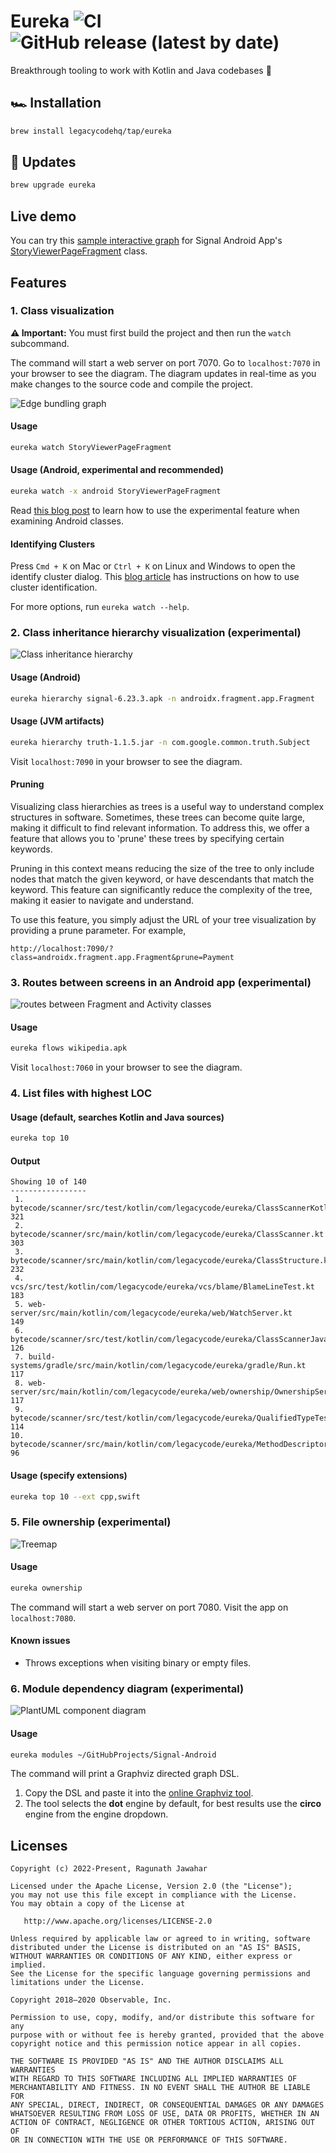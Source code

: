 # Eureka ![CI](https://github.com/legacycodehq/eureka/actions/workflows/build.yml/badge.svg) ![GitHub release (latest by date)](https://img.shields.io/github/v/release/legacycodehq/eureka)

Breakthrough tooling to work with Kotlin and Java codebases 🚀

## 🏎️ Installation

```bash
brew install legacycodehq/tap/eureka
```

## 🎉 Updates

```bash
brew upgrade eureka
```

## Live demo

You can try this [sample interactive graph](https://redgreenio.github.io/) for Signal Android
App's [StoryViewerPageFragment](https://github.com/signalapp/Signal-Android/blob/ff8f9ca81ae6a25e1e946612c817206b9410d9a1/app/src/main/java/org/thoughtcrime/securesms/stories/viewer/page/StoryViewerPageFragment.kt)
class.

## Features

### 1. Class visualization

**⚠️ Important:** You must first build the project and then run the `watch` subcommand.

The command will start a web server on port 7070. Go to `localhost:7070` in your browser to see the diagram. The diagram
updates in real-time as you make changes to the source code and compile the project.

![Edge bundling graph](docs/images/watch.png)

#### Usage

```bash
eureka watch StoryViewerPageFragment
```

#### Usage (Android, experimental and recommended)

```bash
eureka watch -x android StoryViewerPageFragment
```

Read [this blog post](https://legacycode.com/android-support) to learn how to use the experimental feature when
examining Android classes.

#### Identifying Clusters

Press `Cmd + K` on Mac or `Ctrl + K` on Linux and Windows to open the identify cluster dialog.
This [blog article](https://legacycode.com/large-class-responsibilities/) has
instructions on how to use cluster identification.

For more options, run `eureka watch --help`.

### 2. Class inheritance hierarchy visualization (experimental)

![Class inheritance hierarchy](docs/images/hierarchy.png)

#### Usage (Android)

```bash
eureka hierarchy signal-6.23.3.apk -n androidx.fragment.app.Fragment
```

#### Usage (JVM artifacts)

```bash
eureka hierarchy truth-1.1.5.jar -n com.google.common.truth.Subject
```

Visit `localhost:7090` in your browser to see the diagram.

#### Pruning

Visualizing class hierarchies as trees is a useful way to understand complex structures in software. Sometimes, these
trees can become quite large, making it difficult to find relevant information. To address this, we offer a feature that
allows you to 'prune' these trees by specifying certain keywords.

Pruning in this context means reducing the size of the tree to only include nodes that match the given keyword, or have
descendants that match the keyword. This feature can significantly reduce the complexity of the tree, making it easier
to navigate and understand.

To use this feature, you simply adjust the URL of your tree visualization by providing a prune parameter. For example,

`http://localhost:7090/?class=androidx.fragment.app.Fragment&prune=Payment`

### 3. Routes between screens in an Android app (experimental)

![routes between Fragment and Activity classes](docs/images/flows.png)

#### Usage

```bash
eureka flows wikipedia.apk
```

Visit `localhost:7060` in your browser to see the diagram.

### 4. List files with highest LOC

#### Usage (default, searches Kotlin and Java sources)

```bash
eureka top 10
```

#### Output

```
Showing 10 of 140
-----------------
 1. bytecode/scanner/src/test/kotlin/com/legacycode/eureka/ClassScannerKotlinTest.kt   321
 2. bytecode/scanner/src/main/kotlin/com/legacycode/eureka/ClassScanner.kt             303
 3. bytecode/scanner/src/main/kotlin/com/legacycode/eureka/ClassStructure.kt           232
 4. vcs/src/test/kotlin/com/legacycode/eureka/vcs/blame/BlameLineTest.kt               183
 5. web-server/src/main/kotlin/com/legacycode/eureka/web/WatchServer.kt                149
 6. bytecode/scanner/src/test/kotlin/com/legacycode/eureka/ClassScannerJavaTest.kt     126
 7. build-systems/gradle/src/main/kotlin/com/legacycode/eureka/gradle/Run.kt           117
 8. web-server/src/main/kotlin/com/legacycode/eureka/web/ownership/OwnershipServer.kt  117
 9. bytecode/scanner/src/test/kotlin/com/legacycode/eureka/QualifiedTypeTest.kt        114
10. bytecode/scanner/src/main/kotlin/com/legacycode/eureka/MethodDescriptor.kt         96 
```

#### Usage (specify extensions)

```bash
eureka top 10 --ext cpp,swift
```

### 5. File ownership (experimental)

![Treemap](docs/images/ownership.png)

#### Usage

```bash
eureka ownership
```

The command will start a web server on port 7080. Visit the app on `localhost:7080`.

#### Known issues

- Throws exceptions when visiting binary or empty files.

### 6. Module dependency diagram (experimental)

![PlantUML component diagram](docs/images/modules.png)

#### Usage

```bash
eureka modules ~/GitHubProjects/Signal-Android
```

The command will print a Graphviz directed graph DSL.

1. Copy the DSL and paste it into the [online Graphviz tool](https://dreampuf.github.io/GraphvizOnline).
2. The tool selects the **dot** engine by default, for best results use the **circo** engine from the engine dropdown.

## Licenses

```
Copyright (c) 2022-Present, Ragunath Jawahar

Licensed under the Apache License, Version 2.0 (the "License");
you may not use this file except in compliance with the License.
You may obtain a copy of the License at

   http://www.apache.org/licenses/LICENSE-2.0

Unless required by applicable law or agreed to in writing, software
distributed under the License is distributed on an "AS IS" BASIS,
WITHOUT WARRANTIES OR CONDITIONS OF ANY KIND, either express or implied.
See the License for the specific language governing permissions and
limitations under the License.
```

```
Copyright 2018–2020 Observable, Inc.

Permission to use, copy, modify, and/or distribute this software for any
purpose with or without fee is hereby granted, provided that the above
copyright notice and this permission notice appear in all copies.

THE SOFTWARE IS PROVIDED "AS IS" AND THE AUTHOR DISCLAIMS ALL WARRANTIES
WITH REGARD TO THIS SOFTWARE INCLUDING ALL IMPLIED WARRANTIES OF
MERCHANTABILITY AND FITNESS. IN NO EVENT SHALL THE AUTHOR BE LIABLE FOR
ANY SPECIAL, DIRECT, INDIRECT, OR CONSEQUENTIAL DAMAGES OR ANY DAMAGES
WHATSOEVER RESULTING FROM LOSS OF USE, DATA OR PROFITS, WHETHER IN AN
ACTION OF CONTRACT, NEGLIGENCE OR OTHER TORTIOUS ACTION, ARISING OUT OF
OR IN CONNECTION WITH THE USE OR PERFORMANCE OF THIS SOFTWARE.
```
